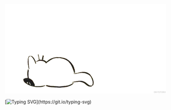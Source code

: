 
<p align="center">
<img alt="loficity" width="600px" src="https://github.com/danyambuehl/danyambuehl/blob/main/studiogif.gif"</img>
</p>

<p align="center">

[![Typing SVG](https://readme-typing-svg.demolab.com?font=Fira+Code&size=15&pause=1000&width=435&lines=DevOps+%40+Swisscom;Always+learning+new+things;making+my+mind+my+best+friend;Sphinx+of+black+quartz%2C+judge+my+vow;Let+me+know+when+you+smell+any+deadlines+i+haven't+been+told+about.)](https://git.io/typing-svg)
  
  
  
  
